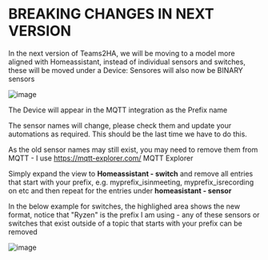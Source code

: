<h1>BREAKING CHANGES IN NEXT VERSION</h1>
In the next version of Teams2HA, we will be moving to a model more aligned with Homeassistant, instead of individual sensors and switches, these will be moved under a Device:
Sensores will also now be BINARY sensors

![image](https://github.com/jimmyeao/TEAMS2HA/assets/5197831/b14a824e-b939-4ba5-9515-b06bf4150270)

The Device will appear in the MQTT integration as the Prefix name

The sensor names will change, please check them and update your automations as required. This should be the last time we have to do this.

As the old sensor names may still exist, you may need to remove them from MQTT - I use https://mqtt-explorer.com/ MQTT Explorer

Simply expand the view to **Homeassistant - switch** and remove all entries that start with your prefix, e.g. myprefix_isinmeeting, myprefix_isrecording on etc and then repeat for the entries under **homeasistant - sensor**

In the below example for switches, the highlighed area shows the new format, notice that "Ryzen" is the prefix I am using - any of these sensors or switches that exist outside of a topic that starts with your prefix can be removed

![image](https://github.com/jimmyeao/TEAMS2HA/assets/5197831/c2cd4559-7a1c-4b11-8ce5-4cc315eb3f4d)


